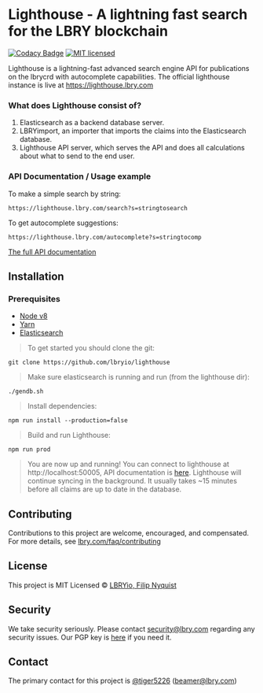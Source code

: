 # Lighthouse - A lightning fast search for the LBRY blockchain

[![Codacy Badge](https://api.codacy.com/project/badge/Grade/c73f0c5eba1f4389894d0a0fdd31486f)](https://app.codacy.com/app/fillerix/lighthouse?utm_source=github.com&utm_medium=referral&utm_content=lbryio/lighthouse&utm_campaign=badger)
[![MIT licensed](https://img.shields.io/dub/l/vibe-d.svg?style=flat)](https://github.com/lbryio/lighthouse/blob/master/LICENSE)

Lighthouse is a lightning-fast advanced search engine API for publications on the lbrycrd with autocomplete capabilities.
The official lighthouse instance is live at https://lighthouse.lbry.com

### What does Lighthouse consist of?

1. Elasticsearch as a backend database server.
2. LBRYimport, an importer that imports the claims into the Elasticsearch database.
3. Lighthouse API server, which serves the API and does all calculations about what to send to the end user. 
### API Documentation / Usage example
To make a simple search by string:
```
https://lighthouse.lbry.com/search?s=stringtosearch
```
To get autocomplete suggestions:
```
https://lighthouse.lbry.com/autocomplete?s=stringtocomp
```
[The full API documentation](https://lbryio.github.io/lighthouse/)

## Installation
### Prerequisites
* [Node v8](https://nodejs.org/en/download/)
* [Yarn](https://yarnpkg.com/en/docs/install)
* [Elasticsearch](https://www.elastic.co/downloads/elasticsearch)


>To get started you should clone the git:
```
git clone https://github.com/lbryio/lighthouse
```
>Make sure elasticsearch is running and run (from the lighthouse dir):
```
./gendb.sh
```
>Install dependencies:
```
npm run install --production=false
```
>Build and run Lighthouse:
```
npm run prod
```
>You are now up and running! You can connect to lighthouse at http://localhost:50005, API documentation is [here](https://lbryio.github.io/lighthouse/).
Lighthouse will continue syncing in the background. It usually takes ~15 minutes before all claims are up to date in the database.

## Contributing

Contributions to this project are welcome, encouraged, and compensated. For more details, see [lbry.com/faq/contributing](https://lbry.com/faq/contributing)

## License
This project is MIT Licensed &copy; [LBRYio, Filip Nyquist](https://github.com/lbryio)

## Security

We take security seriously. Please contact security@lbry.com regarding any security issues. Our PGP key is [here](https://keybase.io/lbry/key.asc) if you need it.

## Contact

The primary contact for this project is [@tiger5226](https://github.com/tiger5226) (beamer@lbry.com)
